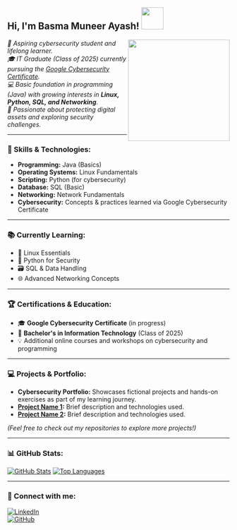 <h2>Hi, I'm Basma Muneer Ayash! <img src="https://media.giphy.com/media/mGcNjsfWAjY5AEZNw6/giphy.gif" width="50"></h2>

<img align="right" src="https://media.giphy.com/media/ieyl9zmCjO4b4t6qoY/giphy.gif" width="230">

<p><em>
  🌱 Aspiring cybersecurity student and lifelong learner. <br>
  🎓 IT Graduate (Class of 2025) currently pursuing the <a href="https://www.coursera.org/professional-certificates/google-cybersecurity">Google Cybersecurity Certificate</a>. <br>
  💻 Basic foundation in programming (Java) with growing interests in <strong>Linux, Python, SQL, and Networking</strong>. <br>
  🚀 Passionate about protecting digital assets and exploring security challenges.
</em></p>

---

### 🔧 Skills & Technologies:

- **Programming:** Java (Basics)
- **Operating Systems:** Linux Fundamentals
- **Scripting:** Python (for cybersecurity)
- **Database:** SQL (Basic)
- **Networking:** Network Fundamentals
- **Cybersecurity:** Concepts & practices learned via Google Cybersecurity Certificate

---

### 📚 Currently Learning:

- 🐧 Linux Essentials
- 🐍 Python for Security
- 🗃️ SQL & Data Handling
- 🌐 Advanced Networking Concepts

---

### 🏆 Certifications & Education:

- 🎓 **Google Cybersecurity Certificate** (in progress)
- 🏫 **Bachelor's in Information Technology** (Class of 2025)
- 💡 Additional online courses and workshops on cybersecurity and programming

---

### 💻 Projects & Portfolio:

- **Cybersecurity Portfolio:** Showcases fictional projects and hands-on exercises as part of my learning journey.
- **[Project Name 1](#):** Brief description and technologies used.
- **[Project Name 2](#):** Brief description and technologies used.
  
*(Feel free to check out my repositories to explore more projects!)*

---

### 📊 GitHub Stats:

<!-- GitHub stats can be displayed using shields or dynamic images -->
[![GitHub Stats](https://github-readme-stats.vercel.app/api?username=Basmaayash&show_icons=true&theme=radical)](https://github.com/Basmaayash)
[![Top Languages](https://github-readme-stats.vercel.app/api/top-langs/?username=Basmaayash&layout=compact&theme=radical)](https://github.com/Basmaayash)

---

### 🤝 Connect with me:

[![LinkedIn](https://img.shields.io/badge/LinkedIn-blue?style=flat-square&logo=linkedin&logoColor=white)](https://www.linkedin.com/)  
[![GitHub](https://img.shields.io/github/followers/Basmaayash?label=Follow&style=social)](https://github.com/Basmaayash)

